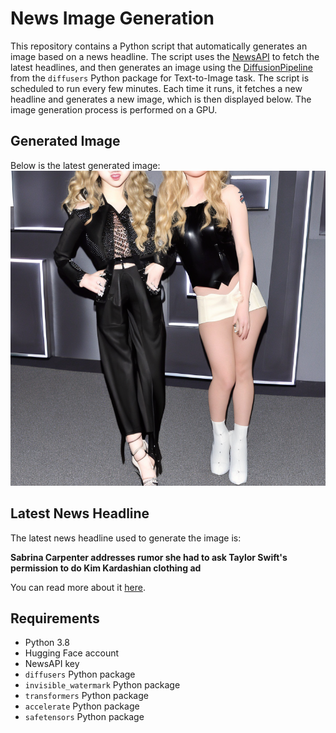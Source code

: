 # News Image Generation
This repository contains a Python script that automatically generates an image based on a news headline. The script uses the [NewsAPI](https://newsapi.org/) to fetch the latest headlines, and then generates an image using the [DiffusionPipeline](https://github.com/huggingface/diffusers) from the `diffusers` Python package for Text-to-Image task.
The script is scheduled to run every few minutes. Each time it runs, it fetches a new headline and generates a new image, which is then displayed below. The image generation process is performed on a GPU.

## Generated Image
Below is the latest generated image:
![Generated Image](image.png)

## Latest News Headline
The latest news headline used to generate the image is:

**Sabrina Carpenter addresses rumor she had to ask Taylor Swift's permission to do Kim Kardashian clothing ad**

You can read more about it [here](https://news.google.com/rss/articles/CBMilgFBVV95cUxPYXBGVTR0WW5WcHZraHdDMmZCV2VNekxDOHZfNm5JcDEtSnpSY0RXVUgtVnA1alRIem5PZldWS3B3Y1dVaXdRTUZEN1RYT0hXUkpBMVdGZUFUZGhtaVlDZ09LX3ZPM1RLY2txWnRpdy1lemlDd3RjakFBOXh5WDFfYTJjaFE2WnFEOWExbWpRWl9Tb3dFWkE?oc=5).

## Requirements
- Python 3.8
- Hugging Face account
- NewsAPI key
- `diffusers` Python package
- `invisible_watermark` Python package
- `transformers` Python package
- `accelerate` Python package
- `safetensors` Python package
